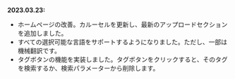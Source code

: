 **2023.03.23:**
* ホームページの改善。カルーセルを更新し、最新のアップロードセクションを追加しました。
* すべての選択可能な言語をサポートするようになりました。ただし、一部は機械翻訳です。
* タグボタンの機能を実装しました。タグボタンをクリックすると、そのタグを検索するか、検索パラメーターから削除します。